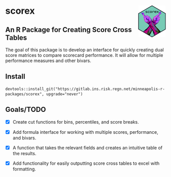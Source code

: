# scorex <img src="man/figures/scorex_hex_sticker.png" align="right" height = 100/>
## An R Package for Creating Score Cross Tables

The goal of this package is to develop an interface for quickly creating dual score matrices to compare scorecard performance. It will allow for multiple performance measures and other bivars.

## Install
```
devtools::install_git("https://gitlab.ins.risk.regn.net/minneapolis-r-packages/scorex", upgrade="never")
```


## Goals/TODO

- [x] Create cut functions for bins, percentiles, and score breaks.
- [x] Add formula interface for working with multiple scores, performance, and bivars.
- [x] A function that takes the relevant fields and creates an intuitive table of the results.
- [x] Add functionality for easily outputting score cross tables to excel with formatting.

